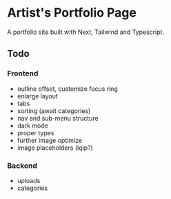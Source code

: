 # Artist's Portfolio Page

A portfolio site built with Next, Tailwind and Typescript.

## Todo

### Frontend

- outline offset, customize focus ring
- enlarge layout
- tabs
- sorting (await categories)
- nav and sub-menu structure
- dark mode
- proper types
- further image optimize
- image placeholders (lqip?)

### Backend

- uploads
- categories
